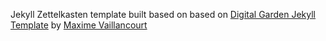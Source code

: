 Jekyll Zettelkasten template built based on based on [Digital Garden Jekyll Template](https://github.com/maximevaillancourt/digital-garden-jekyll-template) by [Maxime Vaillancourt](https://maximevaillancourt.com)